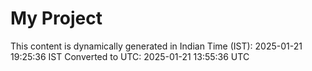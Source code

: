 # My Project

This content is dynamically generated in Indian Time (IST): 2025-01-21 19:25:36 IST
Converted to UTC: 2025-01-21 13:55:36 UTC
